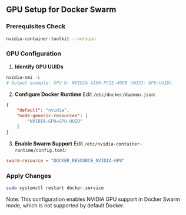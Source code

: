 ## GPU Setup for Docker Swarm

### Prerequisites Check
```bash
nvidia-container-toolkit --version
```

### GPU Configuration

1. **Identify GPU UUIDs**
```bash
nvidia-smi -L
# Output example: GPU 0: NVIDIA A100-PCIE-40GB (UUID: GPU-UUID)
```

2. **Configure Docker Runtime**
Edit `/etc/docker/daemon.json`:
```json
{
    "default": "nvidia",
    "node-generic-resources": [
        "NVIDIA-GPU=GPU-UUID"
    ]
}
```

3. **Enable Swarm Support**
Edit `/etc/nvidia-container-runtime/config.toml`:
```toml
swarm-resource = "DOCKER_RESOURCE_NVIDIA-GPU"
```

### Apply Changes

```bash
sudo systemctl restart docker.service
```

Note: This configuration enables NVIDIA GPU support in Docker Swarm mode, which is not supported by default Docker.